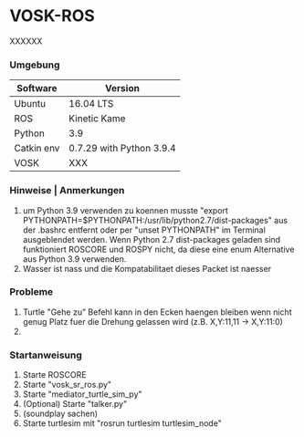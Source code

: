# VOSK-ROS
XXXXXX
### Umgebung
|Software|Version|
|--|--|
|Ubuntu|16.04 LTS|
|ROS|Kinetic Kame|
|Python|3.9|
|Catkin env|0.7.29 with Python 3.9.4|
|VOSK|XXX|


### Hinweise | Anmerkungen
1. um Python 3.9 verwenden zu koennen musste "export PYTHONPATH=$PYTHONPATH:/usr/lib/python2.7/dist-packages" aus der .bashrc entfernt  oder per "unset PYTHONPATH" im Terminal ausgeblendet werden. Wenn Python 2.7 dist-packages geladen sind funktioniert ROSCORE und ROSPY nicht, da diese eine enum Alternative aus Python 3.9 verwenden. 
2. Wasser ist nass und die Kompatabilitaet dieses Packet ist naesser

### Probleme
1. Turtle "Gehe zu" Befehl kann in den Ecken haengen bleiben wenn nicht genug Platz fuer die Drehung gelassen wird  (z.B. X,Y:11,11 -> X,Y:11:0)
2.


### Startanweisung
1. Starte ROSCORE
2. Starte "vosk_sr_ros.py"
3. Starte "mediator_turtle_sim_py"
4. (Optional) Starte "talker.py"
5. (soundplay sachen)
6. Starte turtlesim mit "rosrun turtlesim turtlesim_node"

